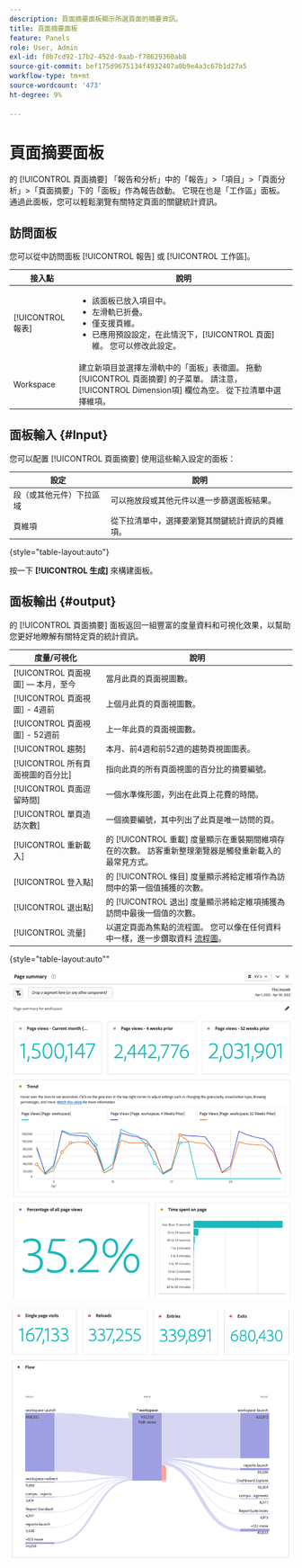 ```yaml
---
description: 頁面摘要面板顯示所選頁面的摘要資訊。
title: 頁面摘要面板
feature: Panels
role: User, Admin
exl-id: f0b7cd92-17b2-452d-9aab-f78629360ab8
source-git-commit: bef175d9675134f4932407a0b9e4a3c67b1d27a5
workflow-type: tm+mt
source-wordcount: '473'
ht-degree: 9%

---
```


# 頁面摘要面板

的 [!UICONTROL 頁面摘要] 「報告和分析」中的「報告」>「項目」>「頁面分析」>「頁面摘要」下的「面板」作為報告啟動。 它現在也是「工作區」面板。 通過此面板，您可以輕鬆瀏覽有關特定頁面的關鍵統計資訊。

## 訪問面板

您可以從中訪問面板 [!UICONTROL 報告] 或 [!UICONTROL 工作區]。

| 接入點 | 說明 |
| --- | --- |
| [!UICONTROL 報表] | <ul><li>該面板已放入項目中。</li><li>左滑軌已折疊。</li><li>僅支援頁維。</li><li>已應用預設設定，在此情況下，[!UICONTROL 頁面] 維。 您可以修改此設定。</li></ul> |
| Workspace | 建立新項目並選擇左滑軌中的「面板」表徵圖。 拖動 [!UICONTROL 頁面摘要] 的子菜單。 請注意， [!UICONTROL Dimension項] 欄位為空。 從下拉清單中選擇維項。 |

## 面板輸入 {#Input}

您可以配置 [!UICONTROL 頁面摘要] 使用這些輸入設定的面板：

| 設定 | 說明 |
| --- | --- |
| 段（或其他元件）下拉區域 | 可以拖放段或其他元件以進一步篩選面板結果。 |
| 頁維項 | 從下拉清單中，選擇要瀏覽其關鍵統計資訊的頁維項。 |

{style=&quot;table-layout:auto&quot;}

按一下 **[!UICONTROL 生成]** 來構建面板。

## 面板輸出 {#output}

的 [!UICONTROL 頁面摘要] 面板返回一組豐富的度量資料和可視化效果，以幫助您更好地瞭解有關特定頁的統計資訊。

| 度量/可視化 | 說明 |
| --- | --- |
| [!UICONTROL 頁面視圖]  — 本月，至今 | 當月此頁的頁面視圖數。 |
| [!UICONTROL 頁面視圖] - 4週前 | 上個月此頁的頁面視圖數。 |
| [!UICONTROL 頁面視圖] - 52週前 | 上一年此頁的頁面視圖數。 |
| [!UICONTROL 趨勢] | 本月、前4週和前52週的趨勢頁視圖圖表。 |
| [!UICONTROL 所有頁面視圖的百分比] | 指向此頁的所有頁面視圖的百分比的摘要編號。 |
| [!UICONTROL 頁面逗留時間] | 一個水準條形圖，列出在此頁上花費的時間。 |
| [!UICONTROL 單頁造訪次數] | 一個摘要編號，其中列出了此頁是唯一訪問的頁。 |
| [!UICONTROL 重新載入] | 的 [!UICONTROL 重載] 度量顯示在重裝期間維項存在的次數。 訪客重新整理瀏覽器是觸發重新載入的最常見方式。 |
| [!UICONTROL 登入點] | 的 [!UICONTROL 條目] 度量顯示將給定維項作為訪問中的第一個值捕獲的次數。 |
| [!UICONTROL 退出點] | 的 [!UICONTROL 退出] 度量顯示將給定維項捕獲為訪問中最後一個值的次數。 |
| [!UICONTROL 流量] | 以選定頁面為焦點的流程圖。 您可以像在任何資料中一樣，進一步鑽取資料 [流程圖](/help/analyze/analysis-workspace/visualizations/c-flow/create-flow.md)。 |

{style=&quot;table-layout:auto&quot;&quot;

![頁面摘要面板](assets/page-sum1.png)

![度量和流](assets/page-sum2.png)
